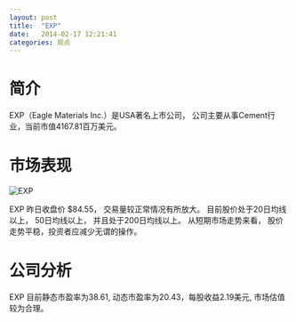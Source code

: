 ```yaml
---
layout: post
title:  "EXP"
date:   2014-02-17 12:21:41
categories: 观点
---
```


# 简介
EXP（Eagle Materials Inc.）是USA著名上市公司，
公司主要从事Cement行业，当前市值4167.81百万美元。

# 市场表现

![EXP](http://finviz.com/chart.ashx?t=EXP&ty=c&ta=1&p=d&s=l)

EXP 昨日收盘价 $84.55，
交易量较正常情况有所放大。
目前股价处于20日均线以上，
50日均线以上，
并且处于200日均线以上。
从短期市场走势来看，
股价走势平稳，投资者应减少无谓的操作。

# 公司分析
EXP 目前静态市盈率为38.61, 动态市盈率为20.43，每股收益2.19美元,
市场估值较为合理。

